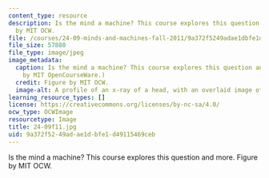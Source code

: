 ```yaml
---
content_type: resource
description: Is the mind a machine? This course explores this question and more. Figure
  by MIT OCW.
file: /courses/24-09-minds-and-machines-fall-2011/9a372f5249adae1dbfe1d49115469ceb_24-09f11.jpg
file_size: 57880
file_type: image/jpeg
image_metadata:
  caption: Is the mind a machine? This course explores this question and more. (Image
    by MIT OpenCourseWare.)
  credit: Figure by MIT OCW.
  image-alt: A profile of an x-ray of a head, with an overlaid image of cogs.
learning_resource_types: []
license: https://creativecommons.org/licenses/by-nc-sa/4.0/
ocw_type: OCWImage
resourcetype: Image
title: 24-09f11.jpg
uid: 9a372f52-49ad-ae1d-bfe1-d49115469ceb
---
```

Is the mind a machine? This course explores this question and more. Figure by MIT OCW.